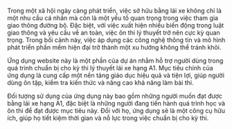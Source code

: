 Trong một xã hội ngày càng phát triển, việc sở hữu bằng lái xe không chỉ là một nhu cầu cá nhân mà còn là một yếu tố quan trọng trong việc tham gia giao thông đường bộ. Đặc biệt, với việc xuất hiện nhiều biến động trong luật giao thông và yêu cầu về an toàn, việc ôn thi lý thuyết trở nên cực kỳ quan trọng. Trong bối cảnh này, việc áp dụng các công nghệ thông tin và mô hình phát triển phần mềm hiện đại trở thành một xu hướng không thể tránh khỏi.

Ứng dụng website này là một phần của dự án nhằm hỗ trợ người dùng trong quá trình chuẩn bị cho kỳ thi lý thuyết lái xe hạng A1. Mục tiêu chính của ứng dụng là cung cấp một nền tảng giáo dục hiệu quả và tiện lợi, giúp người dùng ôn tập, kiểm tra kiến thức và nâng cao khả năng làm bài thi.

Đối tượng sử dụng của ứng dụng này bao gồm những người muốn đạt được bằng lái xe hạng A1, đặc biệt là những người đang tiến hành quá trình học và ôn thi để đạt được mục tiêu này. Đối với họ, ứng dụng sẽ là một công cụ hữu ích, giúp họ tiết kiệm thời gian và nỗ lực trong việc chuẩn bị cho kỳ thi.

